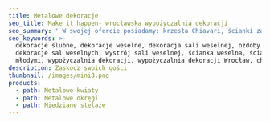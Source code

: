 ```yaml
---
title: Metalowe dekoracje
seo_title: Make it happen- wrocławska wypożyczalnia dekoracji
seo_summary: ' W swojej ofercie posiadamy: krzesła Chiavari, ścianki za młodą parę, podtalerze i wiele innych weselnych dekoracji. '
seo_keywords: >-
  dekoracje ślubne, dekoracje weselne, dekoracja sali weselnej, ozdoby ślubne,
  dekoracje sal weselnych, wystrój sali weselnej, ścianka weselna, ścianka za
  młodymi, wypożyczalnia dekoracji, wypożyczalnia dekoracji Wrocław, chiavari
description: Zaskocz swoich gości
thumbnail: /images/mini3.png
products:
  - path: Metalowe kwiaty
  - path: Metalowe okręgi
  - path: Miedziane stelaże
---
```


